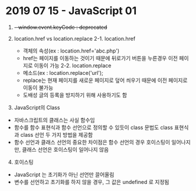 # 2019 07 15 - JavaScript 01

1. ~~- window.event.keyCode : deprecated~~


2. location.href vs location.replace
  2-1. location.href
    - 객체의 속성(ex : location.href='abc.php')
    - href는 페이지를 이동하는 것이기 때문에 뒤로가기 버튼을 누른경우 이전 페이지로 이동이 가능
  2-2. location.replace
    - 메소드(ex : location.replace('url');
    - replace는 현재 페이지를 새로운 페이지로 덮어 씌우기 때문에 이전 페이지로 이동이 불가능
    - 도배성 글의 등록을 방지하기 위해 사용하기도 함


3. JavaScript의 Class
  - 자바스크립트의 클래스는 사실 함수임
  - 함수를 함수 표현식과 함수 선언으로 정의할 수 있듯이 class 문법도 class 표현식과 class 선언 두 가지 방법을 제공함
  - 함수 선언과 클래스 선언의 중요한 차이점은 함수 선언의 경우 호이스팅이 일어나지만, 클래스 선언은 호이스팅이 일어나지 않음


4. 호이스팅
  - JavaScript 는 초기화가 아닌 선언만 끌어올림
  - 변수를 선언하고 초기화를 하지 않을 경우, 그 값은 undefined 로 지정됨
